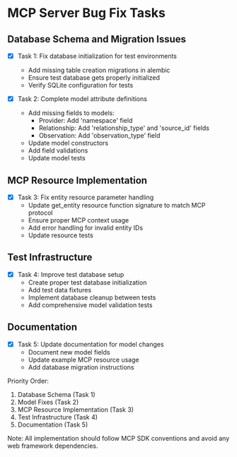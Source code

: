 # MCP Server Bug Fix Tasks

## Database Schema and Migration Issues
- [x] Task 1: Fix database initialization for test environments
  - Add missing table creation migrations in alembic
  - Ensure test database gets properly initialized
  - Verify SQLite configuration for tests

- [x] Task 2: Complete model attribute definitions
  - Add missing fields to models:
    - Provider: Add 'namespace' field
    - Relationship: Add 'relationship_type' and 'source_id' fields 
    - Observation: Add 'observation_type' field
  - Update model constructors
  - Add field validations
  - Update model tests

## MCP Resource Implementation
- [x] Task 3: Fix entity resource parameter handling
  - Update get_entity resource function signature to match MCP protocol
  - Ensure proper MCP context usage
  - Add error handling for invalid entity IDs
  - Update resource tests

## Test Infrastructure
- [x] Task 4: Improve test database setup
  - Create proper test database initialization
  - Add test data fixtures
  - Implement database cleanup between tests
  - Add comprehensive model validation tests

## Documentation
- [x] Task 5: Update documentation for model changes
  - Document new model fields
  - Update example MCP resource usage
  - Add database migration instructions

Priority Order:
1. Database Schema (Task 1)
2. Model Fixes (Task 2)
3. MCP Resource Implementation (Task 3)
4. Test Infrastructure (Task 4)
5. Documentation (Task 5)

Note: All implementation should follow MCP SDK conventions and avoid any web framework dependencies.
